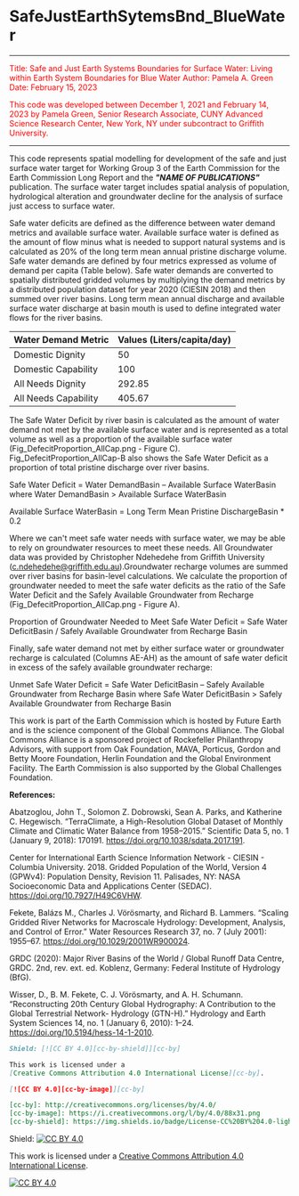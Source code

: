 # SafeJustEarthSytemsBnd_BlueWater

***
<font color=red>Title: Safe and Just Earth Systems Boundaries for Surface Water: Living within Earth System Boundaries for Blue Water 
Author: Pamela A. Green  
Date: February 15, 2023  

This code was developed between December 1, 2021 and February 14, 2023 by Pamela Green, Senior Research Associate, CUNY Advanced Science Research Center, New York, NY under subcontract to Griffith University.  </font>
***

This code represents spatial modelling for development of the safe and just surface water target for Working Group 3 of the Earth Commission for the Earth Commission Long Report and the <i><b>"NAME OF PUBLICATIONS"</b></i> publication. The surface water target includes spatial analysis of population, hydrological alteration and groundwater decline for the analysis of surface just access to surface water.

Safe water deficits are defined as the difference between water demand metrics and available surface water. Available surface water is defined as the amount of flow minus what is needed to support natural systems and is calculated as 20% of the long term mean annual pristine discharge volume. Safe water demands are defined by four metrics expressed as volume of demand per capita (Table below). Safe water demands are converted to spatially distributed gridded volumes by multiplying the demand metrics by a distributed population dataset for year 2020 (CIESIN 2018) and then summed over river basins. Long term mean annual discharge and available surface water discharge at basin mouth is used to define integrated water flows for the river basins.

| Water Demand Metric | Values (Liters/capita/day)
| --- | --- |
| Domestic Dignity | 50
| Domestic Capability | 100
| All Needs Dignity | 292.85
| All Needs Capability | 405.67

The Safe Water Deficit by river basin is calculated as the amount of water demand not met by the available surface water and is represented as a total volume as well as a proportion of the available surface water (Fig_DefecitProportion_AllCap.png - Figure C). Fig_DefecitProportion_AllCap-B also shows the Safe Water Deficit as a proportion of total pristine discharge over river basins.

Safe Water Deficit = Water DemandBasin – Available Surface WaterBasin
where Water DemandBasin > Available Surface WaterBasin

Available Surface WaterBasin = Long Term Mean Pristine DischargeBasin * 0.2


Where we can't meet safe water needs with surface water, we may be able to rely on groundwater resources to meet these needs. All Groundwater data was provided by Christopher Ndehedehe from Griffith University (c.ndehedehe@griffith.edu.au).Groundwater recharge volumes are summed over river basins for basin-level calculations. We calculate the proportion of groundwater needed to meet the safe water deficits as the ratio of the Safe Water Deficit and the Safely Available Groundwater from Recharge (Fig_DefecitProportion_AllCap.png - Figure A).

Proportion of Groundwater Needed to Meet Safe Water Deficit = 
Safe Water DeficitBasin / Safely Available Groundwater from Recharge Basin

Finally, safe water demand not met by either surface water or groundwater recharge is calculated (Columns AE-AH) as the amount of safe water deficit in excess of the safely available groundwater recharge:

Unmet Safe Water Deficit = Safe Water DeficitBasin – Safely Available Groundwater from Recharge Basin 
where Safe Water DeficitBasin > Safely Available Groundwater from Recharge Basin

This work is part of the Earth Commission which is hosted by Future Earth and is the science component of the Global Commons Alliance. The Global Commons Alliance is a sponsored project of Rockefeller Philanthropy Advisors, with support from Oak Foundation, MAVA, Porticus, Gordon and Betty Moore Foundation, Herlin Foundation and the Global Environment Facility. The Earth Commission is also supported by the Global Challenges Foundation.

<b>References:</b>

Abatzoglou, John T., Solomon Z. Dobrowski, Sean A. Parks, and Katherine C. Hegewisch. “TerraClimate, a High-Resolution Global Dataset of Monthly Climate and Climatic Water Balance from 1958–2015.” Scientific Data 5, no. 1 (January 9, 2018): 170191. https://doi.org/10.1038/sdata.2017.191.

Center for International Earth Science Information Network - CIESIN - Columbia University. 2018. Gridded Population of the World, Version 4 (GPWv4): Population Density, Revision 11. Palisades, NY: NASA Socioeconomic Data and Applications Center (SEDAC). https://doi.org/10.7927/H49C6VHW.

Fekete, Balázs M., Charles J. Vörösmarty, and Richard B. Lammers. “Scaling Gridded River Networks for Macroscale Hydrology: Development, Analysis, and Control of Error.” Water Resources Research 37, no. 7 (July 2001): 1955–67. https://doi.org/10.1029/2001WR900024.

GRDC (2020): Major River Basins of the World / Global Runoff Data Centre, GRDC. 2nd, rev. ext. ed. Koblenz, Germany: Federal Institute of Hydrology (BfG).

Wisser, D., B. M. Fekete, C. J. Vörösmarty, and A. H. Schumann. “Reconstructing 20th Century Global Hydrography: A Contribution to the Global Terrestrial Network- Hydrology (GTN-H).” Hydrology and Earth System Sciences 14, no. 1 (January 6, 2010): 1–24. https://doi.org/10.5194/hess-14-1-2010.


```markdown
Shield: [![CC BY 4.0][cc-by-shield]][cc-by]

This work is licensed under a
[Creative Commons Attribution 4.0 International License][cc-by].

[![CC BY 4.0][cc-by-image]][cc-by]

[cc-by]: http://creativecommons.org/licenses/by/4.0/
[cc-by-image]: https://i.creativecommons.org/l/by/4.0/88x31.png
[cc-by-shield]: https://img.shields.io/badge/License-CC%20BY%204.0-lightgrey.svg
```

Shield: [![CC BY 4.0][cc-by-shield]][cc-by]

This work is licensed under a
[Creative Commons Attribution 4.0 International License][cc-by].

[![CC BY 4.0][cc-by-image]][cc-by]

[cc-by]: http://creativecommons.org/licenses/by/4.0/
[cc-by-image]: https://i.creativecommons.org/l/by/4.0/88x31.png
[cc-by-shield]: https://img.shields.io/badge/License-CC%20BY%204.0-lightgrey.svg
